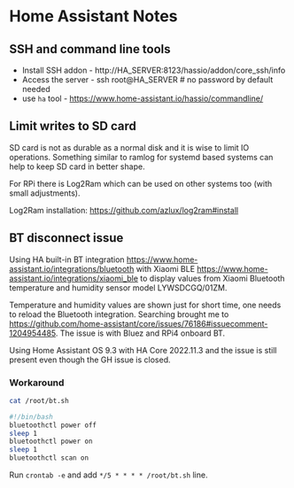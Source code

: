 # Home Assistant Notes

## SSH and command line tools
 - Install SSH addon - http://HA_SERVER:8123/hassio/addon/core_ssh/info
 - Access the server - ssh root@HA_SERVER # no password by default needed
 - use `ha` tool - https://www.home-assistant.io/hassio/commandline/

## Limit writes to SD card
SD card is not as durable as a normal disk and it is wise to limit IO operations.
Something similar to ramlog for systemd based systems can help to keep SD card in better shape.

For RPi there is Log2Ram which can be used on other systems too (with small adjustments).

Log2Ram installation: https://github.com/azlux/log2ram#install

## BT disconnect issue
Using HA built-in BT integration https://www.home-assistant.io/integrations/bluetooth with Xiaomi BLE https://www.home-assistant.io/integrations/xiaomi_ble to display values from Xiaomi Bluetooth temperature and humidity sensor model LYWSDCGQ/01ZM.

Temperature and humidity values are shown just for short time, one needs to reload the Bluetooth integration. Searching brought me to https://github.com/home-assistant/core/issues/76186#issuecomment-1204954485. The issue is with Bluez and RPi4 onboard BT.

Using Home Assistant OS 9.3 with HA Core 2022.11.3 and the issue is still present even though the GH issue is closed.

### Workaround
```bash
cat /root/bt.sh

#!/bin/bash
bluetoothctl power off
sleep 1
bluetoothctl power on
sleep 1
bluetoothctl scan on
```

Run `crontab -e` and add `*/5 * * * * /root/bt.sh` line.
